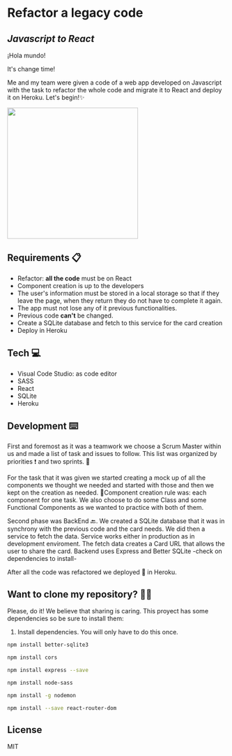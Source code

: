 # Refactor a  legacy code

## _Javascript to React_

¡Hola mundo!

It's change time!

Me and my team were given a code of a web app developed on Javascript with the task to refactor the whole code and migrate it to React and deploy it on Heroku. Let's begin!✨

<img src="https://i.ibb.co/QdWn9QF/Screenshot-1.png" width="300"/> 

## Requirements 📋

- Refactor: **all the code** must be on React
- Component creation is up to the developers
- The user's information must be stored in a local storage so that if they leave the page, when they return they do not have to complete it again.
- The app must not lose any of it previous functionalities.
- Previous code **can't** be changed. 
- Create a SQLite database and fetch to this service for the card creation
- Deploy in Heroku

## Tech 💻

- Visual Code Studio: as code editor
- SASS
- React
- SQLite
- Heroku

## Development ⌨️

First and foremost as it was a teamwork we choose a Scrum Master within us and made a list of task and issues to follow. This list was organized by priorities ❗ and two sprints.  📅

For the task that it was given we started creating a mock up of  all the components we thought we needed and started with those and then we kept on the creation as needed.
📏Component creation rule was: each component for one task. We also choose to do some Class and some Functional Components as we wanted to practice with both of them.

Second phase was BackEnd 🔙. We created a SQLite database that it was in synchrony with the previous code and the card needs. We did then a service to fetch the data. Service works either in production as in development enviroment.
The fetch data creates a Card URL that  allows the user to share the card. Backend uses Express and Better SQLite -check on dependencies to install-

After all the code was refactored we deployed 🚀 in Heroku.


## Want to clone my repository? 🐑🐑

Please, do it! We believe that sharing is caring. This proyect has some dependencies so be sure to install them:

1. Install dependencies. You will only have to do this once.

```sh
npm install better-sqlite3
```
```sh
npm install cors
```
```sh
npm install express --save
```
```sh
npm install node-sass
```
```sh
npm install -g nodemon
```
```sh
npm install --save react-router-dom
```
## License

MIT
